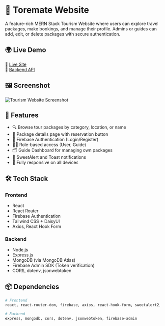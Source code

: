 # 🧳 Toremate Website

A feature-rich MERN Stack Tourism Website where users can explore travel packages, make bookings, and manage their profile. Admins or guides can add, edit, or delete packages with secure authentication.

## 🌍 Live Demo

🔗 [Live Site](https://package-code.web.app)  
🔗 [Backend API](https://package-booking-server.vercel.app)

## 🖼️ Screenshot

![Tourism Website Screenshot](https://i.ibb.co/SjX1g0g/Capture.png)

## 🚀 Features

- 🔍 Browse tour packages by category, location, or name  
- 🧾 Package details page with reservation button  
- 🔐 Firebase Authentication (Login/Register)  
- 🧑‍💼 Role-based access (User, Guide)  
- 🗂️ Guide Dashboard for managing own packages  
- 💬 SweetAlert and Toast notifications  
- 📱 Fully responsive on all devices  

## 🛠️ Tech Stack

### Frontend

- React  
- React Router  
- Firebase Authentication  
- Tailwind CSS + DaisyUI  
- Axios, React Hook Form  

### Backend

- Node.js  
- Express.js  
- MongoDB (via MongoDB Atlas)  
- Firebase Admin SDK (Token verification)  
- CORS, dotenv, jsonwebtoken  

## 📦 Dependencies

```bash
# Frontend
react, react-router-dom, firebase, axios, react-hook-form, sweetalert2, react-toastify

# Backend
express, mongodb, cors, dotenv, jsonwebtoken, firebase-admin
